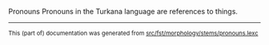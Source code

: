 Pronouns
Pronouns in the Turkana language are references to things.

* * *

<small>This (part of) documentation was generated from [src/fst/morphology/stems/pronouns.lexc](https://github.com/giellalt/lang-tuv/blob/main/src/fst/morphology/stems/pronouns.lexc)</small>
